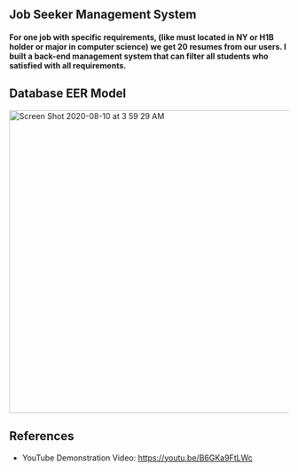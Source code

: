 ## Job Seeker Management System
#### For one job with specific requirements, (like must located in NY or H1B holder or major in computer science) we get 20 resumes from our users. I built a back-end management system that can filter all students who satisfied with all requirements. 

## Database EER Model
<img width="545" alt="Screen Shot 2020-08-10 at 3 59 29 AM" src="https://user-images.githubusercontent.com/18183671/89762384-4f760f00-dabe-11ea-875f-5ced793392c8.png">

## References
* YouTube Demonstration Video: <https://youtu.be/B6GKa9FtLWc>
